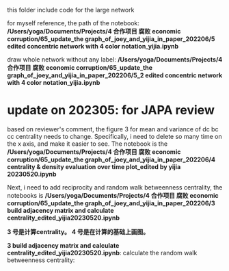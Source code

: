 this folder include code for the large network


for myself reference, the path of the notebook:
**/Users/yoga/Documents/Projects/4 合作项目 腐败 economic corruption/65_update_the graph_of_joey_and_yijia_in_paper_202206/5 edited concentric network with 4 color notation_yijia.ipynb**

draw whole network without any label: **/Users/yoga/Documents/Projects/4 合作项目 腐败 economic corruption/65_update_the graph_of_joey_and_yijia_in_paper_202206/5_2 edited concentric network with 4 color notation_yijia.ipynb**

update on 202305: for JAPA review
== 

based on reviewer's comment, the figure 3 for mean and variance of dc bc cc centrality needs to change. Specifically, i need to delete so many time on the x axis, and make it easier to see.  The notebook is the **/Users/yoga/Documents/Projects/4 合作项目 腐败 economic corruption/65_update_the graph_of_joey_and_yijia_in_paper_202206/4 centrality & density evaluation over time plot_edited by yijia 20230520.ipynb**

Next, i need to add reciprocity and random walk betweenness centrality, the notebooks is  **/Users/yoga/Documents/Projects/4 合作项目 腐败 economic corruption/65_update_the graph_of_joey_and_yijia_in_paper_202206/3 build adjacency matrix and calculate centrality_edited_yijia20230520.ipynb**

**3 号是计算centrality。
4 号是在计算的基础上画图。**

**3 build adjacency matrix and calculate centrality_edited_yijia20230520.ipynb**: calculate the random walk betweenness centrality: 







